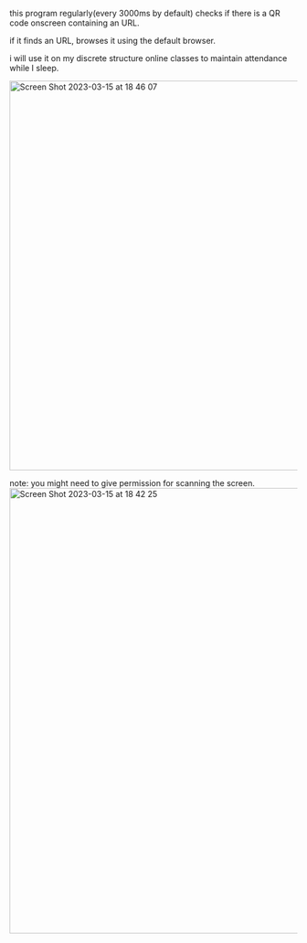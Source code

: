 this program regularly(every 3000ms by default) checks if there is a QR code onscreen containing an URL.
<p>if it finds an URL, browses it using the default browser.</p>
<p>i will use it on my discrete structure online classes to maintain attendance while I sleep.</p>

<img width="682" alt="Screen Shot 2023-03-15 at 18 46 07" src="https://user-images.githubusercontent.com/113615465/225441687-0b6c4019-338d-42ef-8dc4-faba00e40cbd.png">

note: you might need to give permission for scanning the screen.
<img width="780" alt="Screen Shot 2023-03-15 at 18 42 25" src="https://user-images.githubusercontent.com/113615465/225442249-ed1e249e-c34a-47ac-972c-99dc1298d13a.png">
